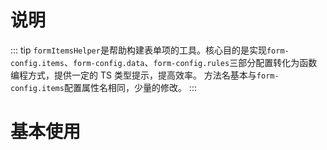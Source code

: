 # 说明

::: tip
`formItemsHelper`是帮助构建表单项的工具。核心目的是实现`form-config.items`、`form-config.data`、`form-config.rules`三部分配置转化为函数编程方式，提供一定的 TS 类型提示，提高效率。
方法名基本与`form-config.items`配置属性名相同，少量的修改。
:::

# 基本使用
